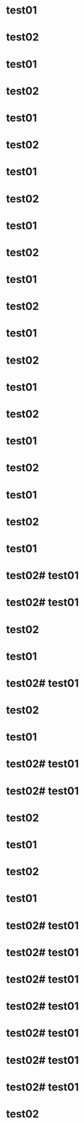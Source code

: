 # test01
# test02
# test01
# test02
# test01
# test02
# test01
# test02
# test01
# test02
# test01
# test02
# test01
# test02
# test01
# test02
# test01
# test02
# test01
# test02
# test01
# test02# test01
# test02# test01
# test02
# test01
# test02# test01
# test02
# test01
# test02# test01
# test02# test01
# test02
# test01
# test02
# test01
# test02# test01
# test02# test01
# test02# test01
# test02# test01
# test02# test01
# test02# test01
# test02# test01
# test02
